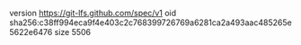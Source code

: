 version https://git-lfs.github.com/spec/v1
oid sha256:c38ff994eca9f4e403c2c768399726769a6281ca2a493aac485265e5622e6476
size 5506

